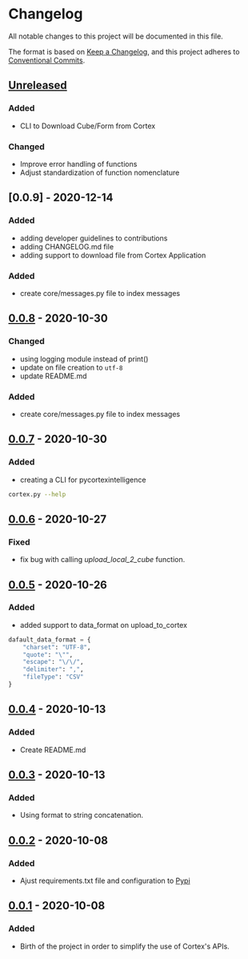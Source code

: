 # Changelog

All notable changes to this project will be documented in this file.

The format is based on [Keep a Changelog](https://keepachangelog.com/en/1.0.0/),
and this project adheres to [Conventional Commits](https://www.conventionalcommits.org/en/v1.0.0/).

## [Unreleased]

### Added
- CLI to Download Cube/Form from Cortex

### Changed
- Improve error handling of functions
- Adjust standardization of function nomenclature

## [0.0.9] - 2020-12-14

### Added

- adding developer guidelines to contributions
- adding CHANGELOG.md file
- adding support to download file from Cortex Application

### Added

- create core/messages.py file to index messages

## [0.0.8] - 2020-10-30

### Changed

- using logging module instead of print()
- update on file creation to `utf-8`
- update README.md

### Added

- create core/messages.py file to index messages

## [0.0.7] - 2020-10-30

### Added

- creating a CLI for pycortexintelligence

```bash
cortex.py --help
```

## [0.0.6] - 2020-10-27

### Fixed

- fix bug with calling _upload_local_2_cube_ function.

## [0.0.5] - 2020-10-26

### Added

- added support to data_format on upload_to_cortex

```python
dafault_data_format = {
    "charset": "UTF-8",
    "quote": "\"",
    "escape": "\/\/",
    "delimiter": ",",
    "fileType": "CSV"
}
```

## [0.0.4] - 2020-10-13

### Added

- Create README.md

## [0.0.3] - 2020-10-13

### Added

- Using format to string concatenation.

## [0.0.2] - 2020-10-08

### Added

- Ajust requirements.txt file and configuration to [Pypi](https://pypi.org/)

## [0.0.1] - 2020-10-08

### Added

- Birth of the project in order to simplify the use of Cortex's APIs.

[unreleased]: https://github.com/olivierlacan/keep-a-changelog/compare/v1.1.0...HEAD
[1.1.0]: https://github.com/olivierlacan/keep-a-changelog/compare/v1.0.0...v1.1.0
[1.0.0]: https://github.com/olivierlacan/keep-a-changelog/compare/v0.3.0...v1.0.0
[0.3.0]: https://github.com/olivierlacan/keep-a-changelog/compare/v0.2.0...v0.3.0
[0.2.0]: https://github.com/olivierlacan/keep-a-changelog/compare/v0.1.0...v0.2.0
[0.1.0]: https://github.com/olivierlacan/keep-a-changelog/compare/v0.0.8...v0.1.0
[0.0.8]: https://github.com/olivierlacan/keep-a-changelog/compare/v0.0.7...v0.0.8
[0.0.7]: https://github.com/olivierlacan/keep-a-changelog/compare/v0.0.6...v0.0.7
[0.0.6]: https://github.com/olivierlacan/keep-a-changelog/compare/v0.0.5...v0.0.6
[0.0.5]: https://github.com/olivierlacan/keep-a-changelog/compare/v0.0.4...v0.0.5
[0.0.4]: https://github.com/olivierlacan/keep-a-changelog/compare/v0.0.3...v0.0.4
[0.0.3]: https://github.com/olivierlacan/keep-a-changelog/compare/v0.0.2...v0.0.3
[0.0.2]: https://github.com/olivierlacan/keep-a-changelog/compare/v0.0.1...v0.0.2
[0.0.1]: https://github.com/olivierlacan/keep-a-changelog/releases/tag/v0.0.1
